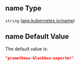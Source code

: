 ## name Type

`string` ([app.kubernetes.io/name](values-properties-global-properties-checkdefaults-properties-blackboxexporter-properties-selector-properties-matchlabels-properties-appkubernetesioname.md))

## name Default Value

The default value is:

```json
"prometheus-blackbox-exporter"
```
